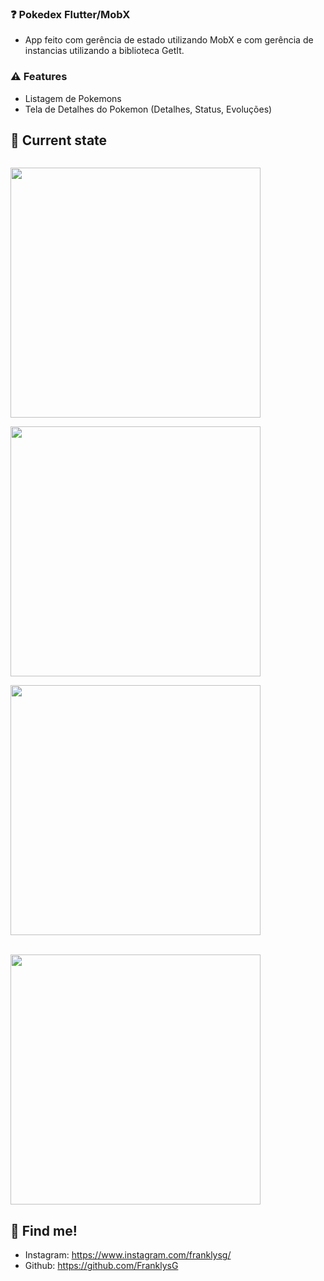 ### ❓ Pokedex Flutter/MobX

- App feito com gerência de estado utilizando MobX e com gerência de instancias utilizando a biblioteca GetIt.
### ⚠️ Features

- Listagem de Pokemons
- Tela de Detalhes do Pokemon (Detalhes, Status, Evoluções)
## 📱 Current state

<p align="left">
<code>
<img src="https://raw.githubusercontent.com/RenatoLucasMota/PokeDex_MobX/master/Screenshot_1.png" height="400px">
</code>
<code>
<img src="https://raw.githubusercontent.com/RenatoLucasMota/PokeDex_MobX/master/Screenshot_3.png" height="400px">
</code>
<code>
<img src="https://raw.githubusercontent.com/RenatoLucasMota/PokeDex_MobX/master/Screenshot_4.png" height="400px">
</code>
<br>
<code>
<img src="https://raw.githubusercontent.com/RenatoLucasMota/PokeDex_MobX/master/Screenshot_5.png" height="400px">
</code>
</p>

## 📌 Find me!
<!-- - Linkedin: https://www.linkedin.com/in/FranklysG19/ -->
- Instagram: https://www.instagram.com/franklysg/
- Github: https://github.com/FranklysG